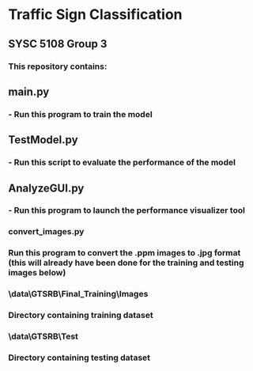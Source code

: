 # Traffic Sign Classification
## SYSC 5108 Group 3
### This repository contains:
## main.py
### - Run this program to train the model
## TestModel.py
### - Run this script to evaluate the performance of the model
## AnalyzeGUI.py
### - Run this program to launch the performance visualizer tool
### convert_images.py
### Run this program to convert the .ppm images to .jpg format (this will already have been done for the training and testing images below)
### \data\GTSRB\Final_Training\Images
### Directory containing training dataset
### \data\GTSRB\Test
### Directory containing testing dataset